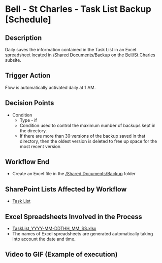 # Bell - St Charles - Task List Backup [Schedule]

## Description
Daily saves the information contained in the Task List in an Excel spreadsheet located in [/Shared Documents/Backup](https://vistacaretech.sharepoint.com/:f:/s/engineering/Bell/StCharles/ElH9AaTWHopImN8vPjMknOIB9QoHmYEQ4KhiSmpveaxM9Q?e=QUhLcU) on the [Bell/St Charles](https://vistacaretech.sharepoint.com/sites/engineering/Bell/StCharles/default.aspx) subsite.

## Trigger Action
Flow is automatically activated daily at 1 AM.

## Decision Points
* Condition
    * Type - if
    * Condition used to control the maximum number of backups kept in the directory.
    * If there are more than 30 versions of the backup saved in that directory, then the oldest version is deleted to free up space for the most recent version.

## Workflow End
* Create an Excel file in the [/Shared Documents/Backup](https://vistacaretech.sharepoint.com/:f:/s/engineering/Bell/StCharles/ElH9AaTWHopImN8vPjMknOIB9QoHmYEQ4KhiSmpveaxM9Q?e=QUhLcU) folder

## SharePoint Lists Affected by Workflow
* [Task List](https://vistacaretech.sharepoint.com/sites/engineering/Bell/StCharles/Lists/Tasks/1000%20Tasks.aspx)

## Excel Spreadsheets Involved in the Process
* [TaskList_YYYY-MM-DDTHH_MM_SS.xlsx](https://vistacaretech.sharepoint.com/:f:/s/engineering/Bell/StCharles/ElH9AaTWHopImN8vPjMknOIB9QoHmYEQ4KhiSmpveaxM9Q?e=QUhLcU)
* The names of Excel spreadsheets are generated automatically taking into account the date and time.

## Video to GIF (Example of execution)